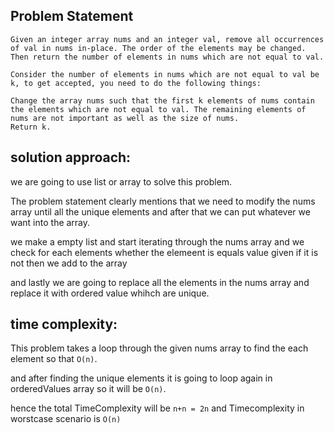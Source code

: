 ## Problem Statement

```
Given an integer array nums and an integer val, remove all occurrences of val in nums in-place. The order of the elements may be changed. Then return the number of elements in nums which are not equal to val.

Consider the number of elements in nums which are not equal to val be k, to get accepted, you need to do the following things:

Change the array nums such that the first k elements of nums contain the elements which are not equal to val. The remaining elements of nums are not important as well as the size of nums.
Return k.

```

## solution approach:

we are going to use list or array to solve this problem.

The problem statement clearly mentions that we need to modify the nums array until all the unique elements and after that we can put whatever we want into the array.

we make a empty list and start iterating through the nums array and we check for each elements whether the elemeent is equals value given if it is not then we add to the array

and lastly we are going to replace all the elements in the nums array and replace it with ordered value whihch are unique.

## time complexity:

This problem takes a loop through the given nums array to find the each element so that `O(n)`.

and after finding the unique elements it is going to loop again in orderedValues array so it will be `O(n)`.

hence the total TimeComplexity will be `n+n = 2n` and Timecomplexity in worstcase scenario is `O(n)`
